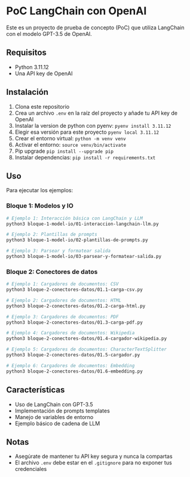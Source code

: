 # PoC LangChain con OpenAI

Este es un proyecto de prueba de concepto (PoC) que utiliza LangChain con el modelo GPT-3.5 de OpenAI.

## Requisitos

- Python 3.11.12
- Una API key de OpenAI

## Instalación

1. Clona este repositorio
2. Crea un archivo `.env` en la raíz del proyecto y añade tu API key de OpenAI
3. Instalar la version de python con pyenv: `pyenv install 3.11.12`
4. Elegir esa versión para este proyecto `pyenv local 3.11.12`
5. Crear el entorno virtual: `python -m venv venv`
6. Activar el entorno: `source venv/bin/activate`
7. Pip upgrade `pip install --upgrade pip`
8. Instalar dependencias: `pip install -r requirements.txt`

## Uso

Para ejecutar los ejemplos:

### Bloque 1: Modelos y IO
```bash
# Ejemplo 1: Interacción básica con LangChain y LLM
python3 bloque-1-model-io/01-interaccion-langchain-llm.py

# Ejemplo 2: Plantillas de prompts
python3 bloque-1-model-io/02-plantillas-de-prompts.py

# Ejemplo 3: Parsear y formatear salida
python3 bloque-1-model-io/03-parsear-y-formatear-salida.py
```

### Bloque 2: Conectores de datos
```bash
# Ejemplo 1: Cargadores de documentos: CSV
python3 bloque-2-conectores-datos/01.1-carga-csv.py

# Ejemplo 2: Cargadores de documentos: HTML
python3 bloque-2-conectores-datos/01.2-carga-html.py

# Ejemplo 3: Cargadores de documentos: PDF
python3 bloque-2-conectores-datos/01.3-carga-pdf.py

# Ejemplo 4: Cargadores de documentos: Wikipedia
python3 bloque-2-conectores-datos/01.4-cargador-wikipedia.py

# Ejemplo 5: Cargadores de documentos: CharacterTextSplitter
python3 bloque-2-conectores-datos/01.5-cargador.py

# Ejemplo 6: Cargadores de documentos: Embedding
python3 bloque-2-conectores-datos/01.6-embedding.py
```

## Características

- Uso de LangChain con GPT-3.5
- Implementación de prompts templates
- Manejo de variables de entorno
- Ejemplo básico de cadena de LLM

## Notas

- Asegúrate de mantener tu API key segura y nunca la compartas
- El archivo `.env` debe estar en el `.gitignore` para no exponer tus credenciales 